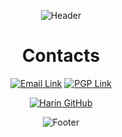 <div align="center">

![Header](https://capsule-render.vercel.app/api?type=waving&section=header&height=300&text=HARIN%20LEE&desc=HARINWORKS&color=F09491&fontColor=FFFFFF)

# Contacts

[![Email Link](https://img.shields.io/badge/Email-Link-F09491?style=for-the-badge&logo=gmail&logoColor=white)](mailto:Harin%20Lee%20%3Cme%40hrin.org%3E)
[![PGP Link](https://img.shields.io/badge/PGP-Link-F09491?style=for-the-badge&logo=letsencrypt&logoColor=white)](https://keybase.io/harinworks/pgp_keys.asc)

[![Harin GitHub](https://github-readme-stats.vercel.app/api?username=harinworks&theme=graywhite&hide_rank=true&show_icons=true&include_all_commits=true&custom_title=Harin%20GitHub%20Stats)](https://github.com/harinworks)

![Footer](https://capsule-render.vercel.app/api?type=waving&section=footer&color=F09491)

</div>
